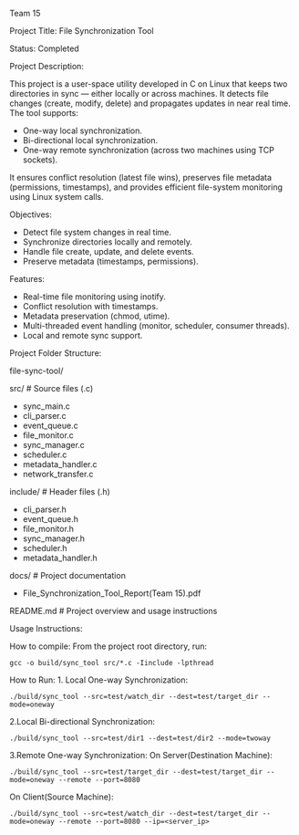 Team 15

Project Title: File Synchronization Tool

Status: Completed

Project Description:

  This project is a user-space utility developed in C on Linux that keeps two directories in sync — either locally or across machines. It detects file changes (create, modify, delete) and propagates updates in   near real time.
  The tool supports:
  - One-way local synchronization.
  - Bi-directional local synchronization.
  - One-way remote synchronization (across two machines using TCP sockets).

It ensures conflict resolution (latest file wins), preserves file metadata (permissions, timestamps), and provides efficient file-system monitoring using Linux system calls.

Objectives:
-  Detect file system changes in real time.
- Synchronize directories locally and remotely.
- Handle file create, update, and delete events.
- Preserve metadata (timestamps, permissions).

Features:
- Real-time file monitoring using inotify.
- Conflict resolution with timestamps.
- Metadata preservation (chmod, utime).
- Multi-threaded event handling (monitor, scheduler, consumer threads).
- Local and remote sync support.

Project Folder Structure:

file-sync-tool/

src/                # Source files (.c)
- sync_main.c
- cli_parser.c
- event_queue.c
- file_monitor.c
- sync_manager.c
- scheduler.c
- metadata_handler.c
- network_transfer.c

include/            # Header files (.h)
- cli_parser.h
- event_queue.h
- file_monitor.h
- sync_manager.h
- scheduler.h
- metadata_handler.h

docs/             # Project documentation
- File_Synchronization_Tool_Report(Team 15).pdf

README.md           # Project overview and usage instructions



Usage Instructions:

How to compile:
  From the project root directory, run:
    
    gcc -o build/sync_tool src/*.c -Iinclude -lpthread
    
How to Run: 1. Local One-way Synchronization:

    ./build/sync_tool --src=test/watch_dir --dest=test/target_dir --mode=oneway

2.Local Bi-directional Synchronization:

    ./build/sync_tool --src=test/dir1 --dest=test/dir2 --mode=twoway

3.Remote One-way Synchronization: 
On Server(Destination Machine):

    ./build/sync_tool --src=test/target_dir --dest=test/target_dir --mode=oneway --remote --port=8080

On Client(Source Machine):

    ./build/sync_tool --src=test/watch_dir --dest=test/target_dir --mode=oneway --remote --port=8080 --ip=<server_ip>








   


